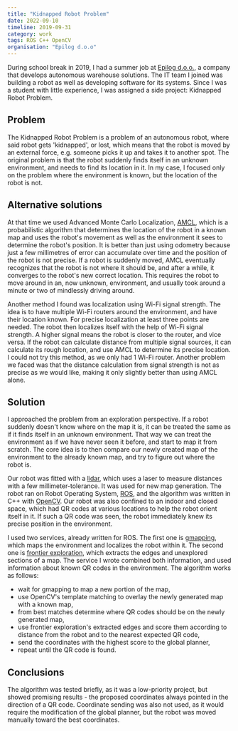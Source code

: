 ```yaml
---
title: "Kidnapped Robot Problem"
date: 2022-09-10
timeline: 2019-09-31
category: work
tags: ROS C++ OpenCV
organisation: "Epilog d.o.o"
---
```


During school break in 2019, I had a summer job at [Epilog d.o.o.](https://www.epilog.net/en), a company that develops autonomous warehouse solutions. The IT team I joined was building a robot as well as developing software for its systems. Since I was a student with little experience, I was assigned a side project: Kidnapped Robot Problem.

## Problem

The Kidnapped Robot Problem is a problem of an autonomous robot, where said robot gets 'kidnapped', or lost, which means that the robot is moved by an external force, e.g. someone picks it up and takes it to another spot. The original problem is that the robot suddenly finds itself in an unknown environment, and needs to find its location in it. In my case, I focused only on the problem where the environment is known, but the location of the robot is not.

## Alternative solutions

At that time we used Advanced Monte Carlo Localization, [AMCL](http://wiki.ros.org/amcl), which is a probabilistic algorithm that determines the location of the robot in a known map and uses the robot's movement as well as the environment it sees to determine the robot's position. It is better than just using odometry because just a few millimetres of error can accumulate over time and the position of the robot is not precise. If a robot is suddenly moved, AMCL eventually recognizes that the robot is not where it should be, and after a while, it converges to the robot's new correct location. This requires the robot to move around in an, now unknown, environment, and usually took around a minute or two of mindlessly driving around.

Another method I found was localization using Wi-Fi signal strength. The idea is to have multiple Wi-Fi routers around the environment, and have their location known. For precise localization at least three points are needed. The robot then localizes itself with the help of Wi-Fi signal strength. A higher signal means the robot is closer to the router, and vice versa. If the robot can calculate distance from multiple signal sources, it can calculate its rough location, and use AMCL to determine its precise location. I could not try this method, as we only had 1 Wi-Fi router. Another problem we faced was that the distance calculation from signal strength is not as precise as we would like, making it only slightly better than using AMCL alone.

## Solution

I approached the problem from an exploration perspective. If a robot suddenly doesn't know where on the map it is, it can be treated the same as if it finds itself in an unknown environment. That way we can treat the environment as if we have never seen it before, and start to map it from scratch. The core idea is to then compare our newly created map of the environment to the already known map, and try to figure out where the robot is.

Our robot was fitted with a [lidar](https://en.wikipedia.org/wiki/Lidar), which uses a laser to measure distances with a few millimeter-tolerance. It was used for new map generation. The robot ran on Robot Operating System, [ROS](https://www.ros.org/), and the algorithm was written in C++ with [OpenCV](https://opencv.org/). Our robot was also confined to an indoor and closed space, which had QR codes at various locations to help the robot orient itself in it. If such a QR code was seen, the robot immediately knew its precise position in the environment.

I used two services, already written for ROS. The first one is [gmapping](https://wiki.ros.org/gmapping), which maps the environment and localizes the robot within it. The second one is [frontier exploration](http://wiki.ros.org/frontier_exploration), which extracts the edges and unexplored sections of a map. The service I wrote combined both information, and used information about known QR codes in the environment. The algorithm works as follows:

- wait for gmapping to map a new portion of the map,
- use OpenCV's template matching to overlay the newly generated map with a known map,
- from best matches determine where QR codes should be on the newly generated map,
- use frontier exploration's extracted edges and score them according to distance from the robot and to the nearest expected QR code,
- send the coordinates with the highest score to the global planner,
- repeat until the QR code is found.

## Conclusions

The algorithm was tested briefly, as it was a low-priority project, but showed promising results -  the proposed coordinates always pointed in the direction of a QR code. Coordinate sending was also not used, as it would require the modification of the global planner, but the robot was moved manually toward the best coordinates.

<!--A few modifications to the algorithm were required. I was not an experienced programmer back then, and some refactoring would be needed to make my code more efficient.-->

<!--## Today-->